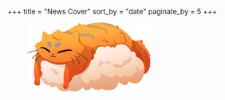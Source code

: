 +++
title = "News Cover"
sort_by = "date"
paginate_by = 5
+++  

<figure class="image is-flex is-justify-content-center is-align-items-center">
    <img src="/images/purring_cat.svg" style="max-width: 248px" />
</figure>    